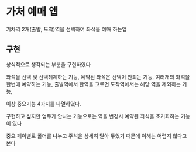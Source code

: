 # 가처 예매 앱

기차역 2개(출발, 도착)역을 선택하여 좌석을 예매 하는앱

## 구현

상식적으로 생각되는 부분을 구현하였다

좌석을 선택 및 선택헤제하는 기능,
예약된 좌석은 선택이 안되는 기능,
여러개의 좌석을 한번에 예약하는 기능,
출발역에서 한역을 고르면 도착역에서는 해당 역을 제외하는 기능,

이상 중요기능 4가지를 나열하였다.

구현하고 싶지만 엄두가 안나는 기능으로는
역을 변경시 예약된 좌석을 초기화하는 기능이 있다

중요 페이별로 폴더를 나누고 주석을 상세히 달아 두었기 때문에 이해는 어렵지 않다고 본다
